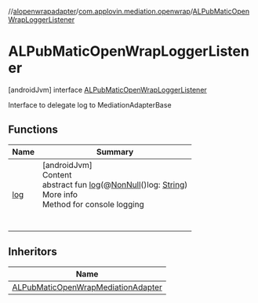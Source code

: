 //[alopenwrapadapter](../../../index.md)/[com.applovin.mediation.openwrap](../index.md)/[ALPubMaticOpenWrapLoggerListener](index.md)



# ALPubMaticOpenWrapLoggerListener  
 [androidJvm] interface [ALPubMaticOpenWrapLoggerListener](index.md)

Interface to delegate log to MediationAdapterBase

   


## Functions  
  
|  Name |  Summary | 
|---|---|
| <a name="com.applovin.mediation.openwrap/ALPubMaticOpenWrapLoggerListener/log/#java.lang.String/PointingToDeclaration/"></a>[log](log.md)| <a name="com.applovin.mediation.openwrap/ALPubMaticOpenWrapLoggerListener/log/#java.lang.String/PointingToDeclaration/"></a>[androidJvm]  <br>Content  <br>abstract fun [log](log.md)(@[NonNull](https://developer.android.com/reference/kotlin/androidx/annotation/NonNull.html)()log: [String](https://developer.android.com/reference/kotlin/java/lang/String.html))  <br>More info  <br>Method for console logging  <br><br><br>|


## Inheritors  
  
|  Name | 
|---|
| <a name="com.applovin.mediation.openwrap/ALPubMaticOpenWrapMediationAdapter///PointingToDeclaration/"></a>[ALPubMaticOpenWrapMediationAdapter](../-a-l-pub-matic-open-wrap-mediation-adapter/index.md)|

